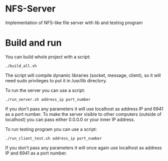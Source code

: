 # NFS-Server
Implementation of NFS-like file server with lib and testing program

# Build and run
You can build whole project with a script:

`./build_all.sh`

The script will compile dynamic libraries (socket, message, client), so it will need sudo privileges to put it in /usr/lib directory.

To run the server you can use a script:

`./run_server.sh address_ip port_number`

If you don't pass any parameters it will use localhost as address IP and 6941 as a port number. To make the server visible to other computers (outside of localhost) you can pass either 0.0.0.0 or your inner IP address.

To run testing program you can use a script:

`./run_client_test.sh address_ip port_number`

If you don't pass any parameters it will once again use localhost as address IP and 6941 as a port number.
